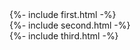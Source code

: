<!-- cards (blocos imagem e texto logo abaixo do banner do desk) -->
<div class="cards section-wrapper row no-gutters mb-0">
  <div class="col-12 col-md-4">
    {%- include first.html -%}
  </div>
  <div class="col-12 col-md-4">
    {%- include second.html -%}
  </div>
  <div class="col-12 col-md-4">
    {%- include third.html -%}
  </div>
</div>
